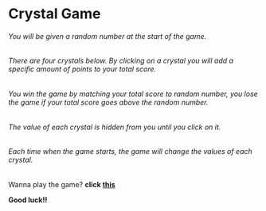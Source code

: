 # Crystal Game

###### You will be given a random number at the start of the game.
###### There are four crystals below. By clicking on a crystal you will add a specific amount of points to your total score.
###### You win the game by matching your total score to random number, you lose the game if your total score goes above the random number.
###### The value of each crystal is hidden from you until you click on it.
###### Each time when the game starts, the game will change the values of each crystal.

Wanna play the game? **click [this](https://vivianuol.github.io/unit-4-game/)**

**Good luck!!**

